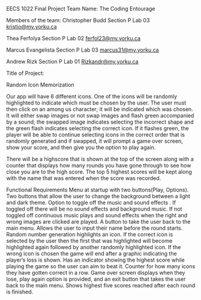 EECS 1022 Final Project
Team Name:
The Coding Entourage

Members of the team:
Christopher Budd
Section P Lab 03
kristio@my.yorku.ca

Thea Ferfolya
Section P Lab 02
ferfol23@my.yorku.ca

Marcus Evangelista
Section P Lab 03
marcus31@my.yorku.ca

Andrew Rizk
Section P Lab 01
Rizkandr@my.yorku.ca



Title of Project:

Random Icon Memorization

Our app will have 6 different icons. One of the icons will be randomly highlighted to indicate which must be chosen by the user. The user must then click on an among us character; it will be indicated which was chosen. It will either swap images or not swap images and flash green accompanied by a sound; the swapped image indicates selecting the incorrect shape and the green flash indicates selecting the correct icon. If it flashes green, the player will be able to continue selecting icons in the correct order that is randomly generated and if swapped, it will prompt a game over screen, show your score, and then give you the option to play again. 

There will be a highscore that is shown at the top of the screen along with a counter that displays how many rounds you have gone through to see how close you are to the high score. The top 5 highest scores will be kept along with the name that was entered when the score was recorded.


Functional Requirements 
Menu at startup with two buttons(Play, Options).
Two buttons that allow the user to change the background between a light and dark theme.
Option to toggle off the music and sound effects .
If toggled off there will be no sound effects and background music.
If not toggled off continuous music plays and sound effects when the right and wrong images are clicked are played.
A button to take the user back to the main menu.
Allows the user to input their name before the round starts.
Random number generation highlights an icon.
If the correct icon is selected by the user then the first that was highlighted will become highlighted again followed by another randomly highlighted icon.
If the wrong icon is chosen the game will end after a graphic indicating the player’s loss is shown.
Has an indicator showing the highest score while playing the game so the user can aim to beat it.
Counter for how many icons they have gotten correct in a row.
Game over screen displays when they lose, play again option is provided, and an exit button that takes the user back to the main menu. 
Shows highest five scores reached after each round is finished.





